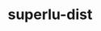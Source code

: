 ---
title: "superlu-dist"
layout: cache
categories: [package, v0.18.0]
meta: {"versions": ["7.2.0"], "compilers": ["gcc@=7.5.0"], "oss": ["ubuntu18.04"], "platforms": ["linux"], "targets": ["x86_64"], "stacks": ["e4s", "root"], "num_specs": 2, "num_specs_by_stack": {"root": 2, "e4s": 2}}
spec_details: [{"hash": "glnanykdg725ge2yw72skjvhptvremlf", "compiler": "gcc@=7.5.0", "versions": ["7.2.0"], "os": "ubuntu18.04", "platform": "linux", "target": "x86_64", "variants": ["build_type=RelWithDebInfo", "~cuda", "~int64", "~ipo", "~openmp", "patches=8da9e21", "~rocm", "+shared"], "stacks": ["root", "e4s"], "size": "-", "tarball": "https://binaries.spack.io/v0.18.0/build_cache/linux-ubuntu18.04-x86_64/gcc-7.5.0/superlu-dist-7.2.0/linux-ubuntu18.04-x86_64-gcc-7.5.0-superlu-dist-7.2.0-glnanykdg725ge2yw72skjvhptvremlf.spack"}, {"hash": "t5wu62jhidhymecwu6iikd3dynxit3rn", "compiler": "gcc@=7.5.0", "versions": ["7.2.0"], "os": "ubuntu18.04", "platform": "linux", "target": "x86_64", "variants": ["build_type=RelWithDebInfo", "+cuda", "cuda_arch=70", "~int64", "~ipo", "~openmp", "patches=8da9e21", "~rocm", "+shared"], "stacks": ["root", "e4s"], "size": "-", "tarball": "https://binaries.spack.io/v0.18.0/build_cache/linux-ubuntu18.04-x86_64/gcc-7.5.0/superlu-dist-7.2.0/linux-ubuntu18.04-x86_64-gcc-7.5.0-superlu-dist-7.2.0-t5wu62jhidhymecwu6iikd3dynxit3rn.spack"}]
---
